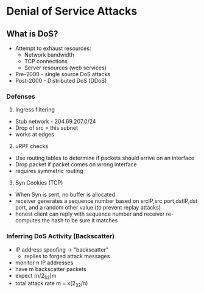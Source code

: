# Denial of Service Attacks

## What is DoS?
* Attempt to exhaust resources:
  * Network bandwidth
  * TCP connections
  * Server resources (web services)
* Pre-2000 - single source DoS attacks
* Post-2000 - Distributed DoS (DDoS)

### Defenses
1. Ingress filtering
  * Stub network - 204.69.207.0/24
  * Drop of src = this subnet
  * works at edges
2. uRPF checks
  * Use routing tables to determine if packets should arrive on an interface
  * Drop packet if packet comes on wrong interface
  * requires symmetric routing
3. Syn Cookies (TCP)
  * When Syn is sent, no buffer is allocated
  * receiver generates a sequence number based on srcIP,src port,dstIP,dst port, and a random other value (to prevent replay attacks)
  * honest client can reply with sequence number and receiver re-computes the hash to be sure it matches

### Inferring DoS Activity (Backscatter)
* IP address spoofing -> "backscatter"
  * replies to forged attack messages
* monitor n IP addresses
* have m backscatter packets
* expect (n/2<sub>32</sub>)m
* total attack rate m = x(2<sub>32</sub>/n)


